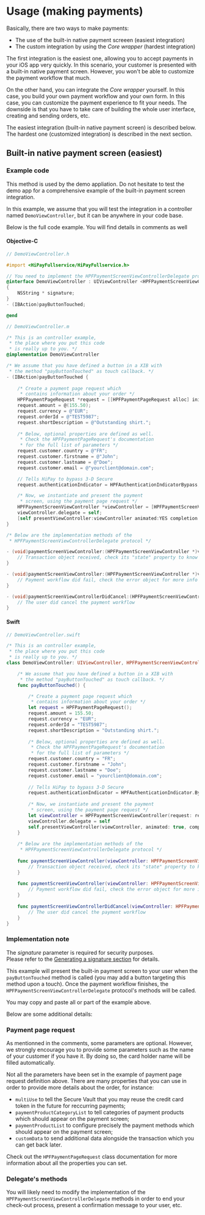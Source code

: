 # Usage (making payments)

Basically, there are two ways to make payments:

- The use of the built-in native payment screeen (easiest integration)
- The custom integration by using the *Core wrapper* (hardest integration)

The first integration is the easiest one, allowing you to accept payments in your iOS app very quickly. In this scenario, your customer is presented with a built-in native payment screen. However, you won't be able to customize the payment workflow that much.

On the other hand, you can integrate the *Core wrapper* yourself. In this case, you build your own payment workflow and your own form. In this case, you can customize the payment experience to fit your needs. The downside is that you have to take care of building the whole user interface, creating and sending orders, etc.

The easiest integration (built-in native payment screen) is described below. The hardest one (customized integration) is described in the next section.

## Built-in native payment screen (easiest)

### Example code
This method is used by the demo appliation. Do not hesitate to test the demo app for a comprehensive example of the built-in payment screen integration.

In this example, we assume that you will test the integration in a controller named `DemoViewController`, but it can be anywhere in your code base. 

Below is the full code example. You will find details in comments as well 

#### Objective-C

```Objective-C
// DemoViewController.h

#import <HiPayFullservice/HiPayFullservice.h>

// You need to implement the HPFPaymentScreenViewControllerDelegate protocol
@interface DemoViewController : UIViewController <HPFPaymentScreenViewControllerDelegate>
{
    NSString * signature;
}
- (IBAction)payButtonTouched;

@end
```

```Objective-C
// DemoViewController.m

/* This is an controller example,
 * the place where you put this code
 * is really up to you. */
@implementation DemoViewController

/* We assume that you have defined a button in a XIB with
 * the method "payButtonTouched" as touch callback. */
- (IBAction)payButtonTouched {
    
    /* Create a payment page request which
     * contains information about your order */
    HPFPaymentPageRequest *request = [[HPFPaymentPageRequest alloc] init];
    request.amount = @(155.50);
    request.currency = @"EUR";
    request.orderId = @"TEST5987";
    request.shortDescription = @"Outstanding shirt.";
    
    /* Below, optional properties are defined as well.
     * Check the HPFPaymentPageRequest's documentation
     * for the full list of parameters */
    request.customer.country = @"FR";
    request.customer.firstname = @"John";
    request.customer.lastname = @"Doe";
    request.customer.email = @"yourclient@domain.com";

    // Tells HiPay to bypass 3-D Secure
    request.authenticationIndicator = HPFAuthenticationIndicatorBypass;

    /* Now, we instantiate and present the payment
     * screen, using the payment page request */
    HPFPaymentScreenViewController *viewController = [HPFPaymentScreenViewController paymentScreenViewControllerWithRequest:request signature:signature];
    viewController.delegate = self;
    [self presentViewController:viewController animated:YES completion:nil];
}

/* Below are the implementation methods of the
 * HPFPaymentScreenViewControllerDelegate protocol */

- (void)paymentScreenViewController:(HPFPaymentScreenViewController *)viewController didEndWithTransaction:(HPFTransaction *)transaction {
    // Transaction object received, check its "state" property to know if the transaction was completed
}

- (void)paymentScreenViewController:(HPFPaymentScreenViewController *)viewController didFailWithError:(NSError *)error {
    // Payment workflow did fail, check the error object for more info
}

- (void)paymentScreenViewControllerDidCancel:(HPFPaymentScreenViewController *)viewController {
    // The user did cancel the payment workflow
}
```

#### Swift

```Swift
// DemoViewController.swift

/* This is an controller example,
 * the place where you put this code
 * is really up to you. */
class DemoViewController: UIViewController, HPFPaymentScreenViewControllerDelegate {

    /* We assume that you have defined a button in a XIB with
     * the method "payButtonTouched" as touch callback. */
    func payButtonTouched() {

        /* Create a payment page request which
         * contains information about your order */
        let request = HPFPaymentPageRequest();
        request.amount = 155.50;
        request.currency = "EUR";
        request.orderId = "TEST5987";
        request.shortDescription = "Outstanding shirt.";
        
        /* Below, optional properties are defined as well.
         * Check the HPFPaymentPageRequest's documentation
         * for the full list of parameters */
        request.customer.country = "FR";
        request.customer.firstname = "John";
        request.customer.lastname = "Doe";
        request.customer.email = "yourclient@domain.com";
        
        // Tells HiPay to bypass 3-D Secure
        request.authenticationIndicator = HPFAuthenticationIndicator.Bypass;
        
        /* Now, we instantiate and present the payment
         * screen, using the payment page request */
        let viewController = HPFPaymentScreenViewController(request: request, signature: signature)
        viewController.delegate = self
        self.presentViewController(viewController, animated: true, completion: nil)
    }
 
    /* Below are the implementation methods of the
     * HPFPaymentScreenViewControllerDelegate protocol */
    
    func paymentScreenViewController(viewController: HPFPaymentScreenViewController, didEndWithTransaction transaction: HPFTransaction) {
        // Transaction object received, check its "state" property to know if the transaction was completed
    }
    
    func paymentScreenViewController(viewController: HPFPaymentScreenViewController, didFailWithError error: NSError) {
        // Payment workflow did fail, check the error object for more info
    }
    
    func paymentScreenViewControllerDidCancel(viewController: HPFPaymentScreenViewController) {
        // The user did cancel the payment workflow
    }
}
```

### Implementation note 
The *signature* parameter is required for security purposes.  
Please refer to the [Generating a signature section](#generating-a-signature-server-side) for details.

This example will present the built-in payment screen to your user when the `payButtonTouched` method is called (you may add a button targeting this method upon a touch). Once the payment workflow finishes, the `HPFPaymentScreenViewControllerDelegate` protocol's methods will be called. 

You may copy and paste all or part of the example above.

Below are some additional details:

### Payment page request

As mentionned in the comments, some parameters are optional. However, we strongly encourage you to provide some parameters such as the name of your customer if you have it. By doing so, the card holder name will be filled automatically.

Not all the parameters have been set in the example of payment page request definition above. There are many properties that you can use in order to provide more details about the order, for instance: 

- `multiUse` to tell the Secure Vault that you may reuse the credit card token in the future for reccurring payments; 
- `paymentProductCategoryList` to tell categories of payment products which should appear on the payment screen; 
- `paymentProductList` to configure precisely the payment methods which should appear on the payment screen;
- `customData` to send additional data alongside the transaction which you can get back later.

Check out the `HPFPaymentPageRequest` class documentation for more information about all the properties you can set.

### Delegate's methods

You will likely need to modify the implementation of the `HPFPaymentScreenViewControllerDelegate` methods in order to end your check-out process, present a confirmation message to your user, etc.
